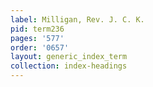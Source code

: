 ```yaml
---
label: Milligan, Rev. J. C. K.
pid: term236
pages: '577'
order: '0657'
layout: generic_index_term
collection: index-headings
---
```

